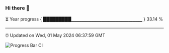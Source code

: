 ### Hi there 👋

⏳ Year progress { █████████▁▁▁▁▁▁▁▁▁▁▁▁▁▁▁▁▁▁▁▁▁ } 33.14 %

---

⏰ Updated on Wed, 01 May 2024 06:37:59 GMT

![Progress Bar CI](https://github.com/IshwaranRudhara/GIT-ACTION/workflows/Progress%20Bar%20CI/badge.svg)
